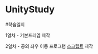 # UnityStudy


#학습일지

1일차 - 기본프레임 제작 

2일차 - 공의 좌우 이동 프로그램 [스크립트](https://github.com/highcowoo/UnityStudy/blob/main/Assets/script/Player.cs) 제작


